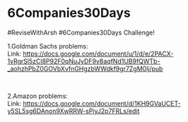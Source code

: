 <h1>6Companies30Days</h1>
<p>#ReviseWithArsh #6Companies30Days Challenge!</p>

1.Goldman Sachs problems:<br>
Link: https://docs.google.com/document/u/1/d/e/2PACX-1vRgrSl5zCl8P92F0qNuJyDF9v8aqfNd1UB9fQWTb-_aohzhPbZ0GOVbXvfnGHgzbWWdkf9gr7ZgM0lj/pub

<br>

2.Amazon problems:<br>
Link: https://docs.google.com/document/d/1KH9GVaUCET-y5SL5sg6DAnon9XwRRW-sPiyJ2p7FRLs/edit

<br>
